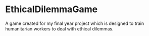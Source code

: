 # EthicalDilemmaGame
A game created for my final year project which is designed to train humanitarian workers to deal with ethical dilemmas.
